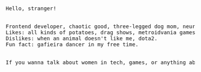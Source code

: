 
<pre>
Hello, stranger! <br/> <br/>
Frontend developer, chaotic good, three-legged dog mom, neuro-sparkly, and world's best wife.
Likes: all kinds of potatoes, drag shows, metroidvania games.
Dislikes: when an animal doesn't like me, dota2.
Fun fact: gafieira dancer in my free time.
 <br/>
If you wanna talk about women in tech, games, or anything about technology, <a href="https://www.linkedin.com/in/marcellabarros/">get in touch</a>!
<br/>
</pre>

 



